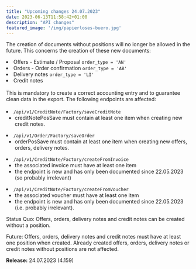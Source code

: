 ```yaml
---
title: "Upcoming changes 24.07.2023"
date: 2023-06-13T11:58:42+01:00
description: "API changes"
featured_image: '/img/papierloses-buero.jpg'
---
```



The creation of documents without positions will no longer be allowed in the future. This concerns the creation of these new documents:
<li>Offers - Estimate / Proposal <code>order_type = 'AN'</code></li>
<li> Orders - Order confirmation <code>order_type = 'AB'</code></li>
<li> Delivery notes <code>order_type = 'LI'</code></li>
<li>Credit notes</li>
<br>
This is mandatory to create a correct accounting entry and to guarantee clean data in the export. The following endpoints are affected:
<br><br>
<li> <code>/api/v1/CreditNote/Factory/saveCreditNote</code>
    <ul class="custom-list"><li>creditNotePosSave must contain at least one item when creating new credit notes.</li></ul>
</li>
<li><code>/api/v1/Order/Factory/saveOrder</code>
    <ul class="custom-list"><li>orderPosSave must contain at least one item when creating new offers, orders, delivery notes.</li></ul>
</li>
<li><code>/api/v1/CreditNote/Factory/createFromInvoice</code>
    <ul class="custom-list">
        <li>the associated invoice must have at least one item</li>
        <li>the endpoint is new and has only been documented since 22.05.2023 (so probably irrelevant)</li>
    </ul>
</li>
<li><code>/api/v1/CreditNote/Factory/createFromVoucher</code>
    <ul class="custom-list">
        <li>the associated voucher must have at least one item</li>
        <li>the endpoint is new and has only been documented since 22.05.2023 (i.e. probably irrelevant).</li>
    </ul>
</li>

Status Quo:
Offers, orders, delivery notes and credit notes can be created without a position.

Future:
Offers, orders, delivery notes and credit notes must have at least one position when created.
Already created offers, orders, delivery notes or credit notes without positions are not affected.

<b>Release:</b> 24.07.2023 (4.159)